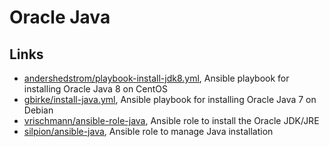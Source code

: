 # Oracle Java

## Links

- [andershedstrom/playbook-install-jdk8.yml](https://gist.github.com/andershedstrom/7c7d0bb5b9450c54a907), Ansible playbook for installing Oracle Java 8 on CentOS
- [gbirke/install-java.yml](https://gist.github.com/gbirke/8314571), Ansible playbook for installing Oracle Java 7 on Debian
- [vrischmann/ansible-role-java](https://github.com/vrischmann/ansible-role-java), Ansible role to install the Oracle JDK/JRE 
- [silpion/ansible-java](https://github.com/silpion/ansible-java), Ansible role to manage Java installation 

